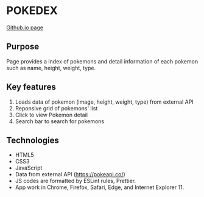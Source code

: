 # POKEDEX

[Github.io page](https://hientrancong.github.io/Pokemondex/)

## Purpose

Page provides a index of pokemons and detail information of each pokemon such as name, height, weight, type.

## Key features

1. Loads data of pokemon (image, height, weight, type) from external API
2. Reponsive grid of pokemons' list
3. Click to view Pokemon detail
4. Search bar to search for pokemons

## Technologies

- HTML5
- CSS3
- JavaScript
- Data from external API (https://pokeapi.co/)
- JS codes are formatted by ESLint rules, Prettier.
- App work in Chrome, Firefox, Safari, Edge, and Internet Explorer 11.
